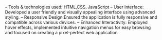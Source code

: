 – Tools & technologies used: HTML,CSS, JavaScript
– User Interface: Developed a user friendly and visually appealing interface using advanced styling.
– Responsive Design:Ensured the application is fully responsive and compatible across various devices.
– Enhanced Interactivity: Employed hover effects, implemented intuitive navigation menus for easy browsing and focused on creating a pixel-perfect web application
